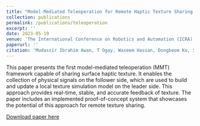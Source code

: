 ```yaml
---
title: "Model-Mediated Teleoperation for Remote Haptic Texture Sharing: Initial Study of Online Texture Modeling and Rendering"
collection: publications
permalink: /publications/teleoperation
excerpt: ''
date: 2023-05-19
venue: 'The International Conference on Robotics and Automation (ICRA)'
paperurl: ''
citation: 'Mudassir Ibrahim Awan, T Ogay, Waseem Hassan, Dongbeom Ko, S Kang, and Seokhee Jeon.'
---
```


This paper presents the first model-mediated teleoperation (MMT) framework capable of sharing surface haptic texture. It enables the collection of physical signals on the follower side, which are used to build and update a local texture simulation model on the leader side. This approach provides real-time, stable, and accurate feedback of texture. The paper includes an implemented proof-of-concept system that showcases the potential of this approach for remote texture sharing.

[Download paper here](http://mudassir-awan.github.io/files/MMT.pdf)
